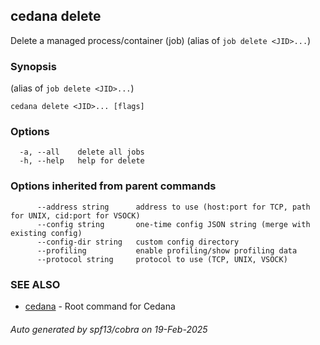 ## cedana delete

Delete a managed process/container (job) (alias of `job delete <JID>...`)

### Synopsis

 (alias of `job delete <JID>...`)

```
cedana delete <JID>... [flags]
```

### Options

```
  -a, --all    delete all jobs
  -h, --help   help for delete
```

### Options inherited from parent commands

```
      --address string      address to use (host:port for TCP, path for UNIX, cid:port for VSOCK)
      --config string       one-time config JSON string (merge with existing config)
      --config-dir string   custom config directory
      --profiling           enable profiling/show profiling data
      --protocol string     protocol to use (TCP, UNIX, VSOCK)
```

### SEE ALSO

* [cedana](cedana.md)	 - Root command for Cedana

###### Auto generated by spf13/cobra on 19-Feb-2025

